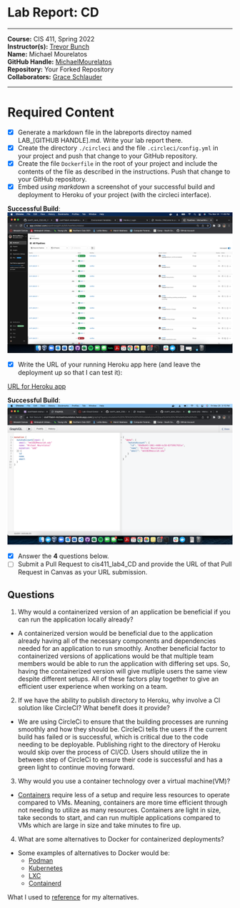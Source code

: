 # Lab Report: CD
___
**Course:** CIS 411, Spring 2022  
**Instructor(s):** [Trevor Bunch](https://github.com/trevordbunch)  
**Name:** Michael Mourelatos  
**GitHub Handle:** [MichaelMourelatos](https://github.com/MichaelMourelatos)  
**Repository:** Your Forked Repository  
**Collaborators:** [Grace Schlauder](https://github.com/grace-schl)
___

# Required Content

- [x] Generate a markdown file in the labreports directoy named LAB_[GITHUB HANDLE].md. Write your lab report there.
- [x] Create the directory ```./circleci``` and the file ```.circleci/config.yml``` in your project and push that change to your GitHub repository.
- [x] Create the file ```Dockerfile``` in the root of your project and include the contents of the file as described in the instructions. Push that change to your GitHub repository.
- [x] Embed _using markdown_ a screenshot of your successful build and deployment to Heroku of your project (with the circleci interface).  

**Successful Build**:
![Successful Build](/Successful_Build_and_Deployment.png)


- [x] Write the URL of your running Heroku app here (and leave the deployment up so that I can test it):  


[URL for Heroku app](http://cis411lab4-michaelmourelatos.herokuapp.com/graphql)

**Successful Build**:
![Image of HerokuGraphql](/Correct_Screeshot_Off_Heroku.png)


- [x] Answer the **4** questions below.
- [ ] Submit a Pull Request to cis411_lab4_CD and provide the URL of that Pull Request in Canvas as your URL submission.

## Questions
1. Why would a containerized version of an application be beneficial if you can run the application locally already?
- A containerized version would be beneficial due to the application already having all of the necessary components and dependencies needed for an application to run smoothly. Another beneficial factor to containerized versions of applications would be that multiple team members would be able to run the application with differing set ups. So, having the containerized version will give mutliple users the same view despite different setups. All of these factors play together to give an efficient user experience when working on a team.

2. If we have the ability to publish directory to Heroku, why involve a CI solution like CircleCI? What benefit does it provide?
- We are using CircleCi to ensure that the building processes are running smoothly and how they should be. CircleCi tells the users if the current build has failed or is successful, which is critical due to the code needing to be deployable. Publishing right to the directory of Heroku would skip over the process of CI/CD. Users should utilize the in between step of CircleCi to ensure their code is successful and has a green light to continue moving forward.
3. Why would you use a container technology over a virtual machine(VM)?
- [Containers](https://www.backblaze.com/blog/vm-vs-containers/) require less of a setup and require less resources to operate compared to VMs. Meaning, containers are more time efficient through not needing to utilize as many resources. Containers are light in size, take seconds to start, and can run multiple applications compared to VMs which are large in size and take minutes to fire up.
4. What are some alternatives to Docker for containerized deployments?
- Some examples of alternatives to Docker would be:
  - [Podman](https://podman.io/)
  - [Kubernetes](https://kubernetes.io/)
  - [LXC](https://linuxcontainers.org/)
  - [Containerd](https://www.vagrantup.com/)

What I used to [reference](https://rigorousthemes.com/blog/best-docker-alternatives/) for my alternatives.